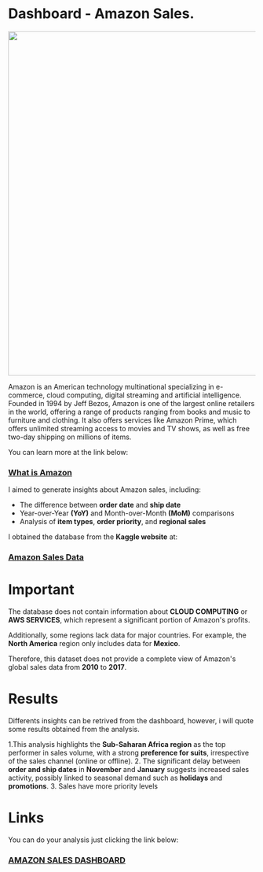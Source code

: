 # Dashboard - Amazon Sales.

<div align="center">
<img src="https://github.com/Rafadrodrigues/Dashboard_casos_de_dengue/assets/104935995/e550b687-3421-4564-bb8c-7b7ac8e2c3e7"/ width="700px">
</div>

Amazon is an American technology multinational specializing in e-commerce, cloud computing, digital streaming and artificial intelligence. Founded in 1994 by Jeff Bezos, Amazon is one of the largest online retailers in the world, offering a range of products ranging from books and music to furniture and clothing. It also offers services like Amazon Prime, which offers unlimited streaming access to movies and TV shows, as well as free two-day shipping on millions of items.

You can learn more at the link below:

### [What is Amazon](https://www.arimetrics.com/en/digital-glossary/amazon)

I aimed to generate insights about Amazon sales, including:

- The difference between **order date** and **ship date**
- Year-over-Year **(YoY)** and Month-over-Month **(MoM)** comparisons
- Analysis of **item types**, **order priority**, and **regional sales**

I obtained the database from the **Kaggle website** at:

### [Amazon Sales Data](https://www.kaggle.com/datasets/mithilesh9/amazon-sales-data-analysis)

# Important

The database does not contain information about **CLOUD COMPUTING** or **AWS SERVICES**, which represent a significant portion of Amazon's profits.

Additionally, some regions lack data for major countries. For example, the **North America** region only includes data for **Mexico**.

Therefore, this dataset does not provide a complete view of Amazon's global sales data from **2010** to **2017**.

# Results

Differents insights can be retrived from the dashboard, however, i will quote some results obtained from the analysis.

1.This analysis highlights the **Sub-Saharan Africa region** as the top performer in sales volume, with a strong **preference for suits**, irrespective of the sales channel (online or offline).
2. The significant delay between **order and ship dates** in **November** and **January** suggests increased sales activity, possibly linked to seasonal demand such as **holidays** and **promotions**.
3. Sales have more priority levels 

# Links 

You can do your analysis just clicking the link below:

### [AMAZON SALES DASHBOARD](https://app.powerbi.com/view?r=eyJrIjoiMWYwNzcxNDAtZDhlNS00MjNjLWIyMjItOGMyZDhjNTU0MTkxIiwidCI6IjJiYTRlZTQ2LTc0MzItNGFkNS05MGY3LTRkMzJhMTMwOGIxYyJ9)




